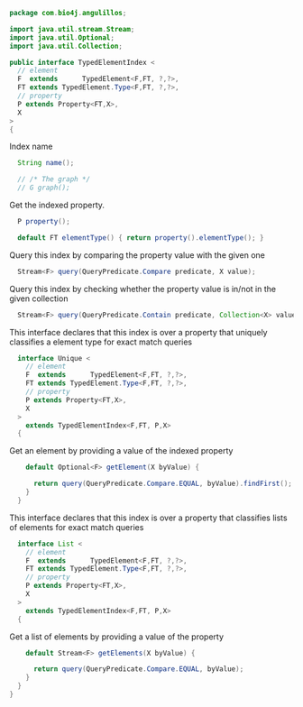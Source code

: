 
```java
package com.bio4j.angulillos;

import java.util.stream.Stream;
import java.util.Optional;
import java.util.Collection;

public interface TypedElementIndex <
  // element
  F  extends      TypedElement<F,FT, ?,?>,
  FT extends TypedElement.Type<F,FT, ?,?>,
  // property
  P extends Property<FT,X>,
  X
>
{
```

Index name

```java
  String name();

  // /* The graph */
  // G graph();

```

Get the indexed property.

```java
  P property();

  default FT elementType() { return property().elementType(); }
```

Query this index by comparing the property value with the given one

```java
  Stream<F> query(QueryPredicate.Compare predicate, X value);
```

Query this index by checking whether the property value is in/not in the given collection

```java
  Stream<F> query(QueryPredicate.Contain predicate, Collection<X> values);
```

This interface declares that this index is over a property that uniquely classifies a element type for exact match queries

```java
  interface Unique <
    // element
    F  extends      TypedElement<F,FT, ?,?>,
    FT extends TypedElement.Type<F,FT, ?,?>,
    // property
    P extends Property<FT,X>,
    X
  >
    extends TypedElementIndex<F,FT, P,X>
  {
```

Get an element by providing a value of the indexed property

```java
    default Optional<F> getElement(X byValue) {

      return query(QueryPredicate.Compare.EQUAL, byValue).findFirst();
    }
  }
```

This interface declares that this index is over a property that classifies lists of elements for exact match queries

```java
  interface List <
    // element
    F  extends      TypedElement<F,FT, ?,?>,
    FT extends TypedElement.Type<F,FT, ?,?>,
    // property
    P extends Property<FT,X>,
    X
  >
    extends TypedElementIndex<F,FT, P,X>
  {
```

Get a list of elements by providing a value of the property

```java
    default Stream<F> getElements(X byValue) {

      return query(QueryPredicate.Compare.EQUAL, byValue);
    }
  }
}

```




[test/java/com/bio4j/angulillos/Twitter.java]: ../../../../../test/java/com/bio4j/angulillos/Twitter.java.md
[test/java/com/bio4j/angulillos/TwitterGraphTestSuite.java]: ../../../../../test/java/com/bio4j/angulillos/TwitterGraphTestSuite.java.md
[main/java/com/bio4j/angulillos/TypedElement.java]: TypedElement.java.md
[main/java/com/bio4j/angulillos/Arity.java]: Arity.java.md
[main/java/com/bio4j/angulillos/UntypedGraphSchema.java]: UntypedGraphSchema.java.md
[main/java/com/bio4j/angulillos/AnyElementType.java]: AnyElementType.java.md
[main/java/com/bio4j/angulillos/UntypedGraph.java]: UntypedGraph.java.md
[main/java/com/bio4j/angulillos/TypedEdgeIndex.java]: TypedEdgeIndex.java.md
[main/java/com/bio4j/angulillos/Labeled.java]: Labeled.java.md
[main/java/com/bio4j/angulillos/TypedVertex.java]: TypedVertex.java.md
[main/java/com/bio4j/angulillos/TypedEdge.java]: TypedEdge.java.md
[main/java/com/bio4j/angulillos/TypedVertexIndex.java]: TypedVertexIndex.java.md
[main/java/com/bio4j/angulillos/conversions.java]: conversions.java.md
[main/java/com/bio4j/angulillos/TypedVertexQuery.java]: TypedVertexQuery.java.md
[main/java/com/bio4j/angulillos/QueryPredicate.java]: QueryPredicate.java.md
[main/java/com/bio4j/angulillos/AnyEdgeType.java]: AnyEdgeType.java.md
[main/java/com/bio4j/angulillos/TypedGraph.java]: TypedGraph.java.md
[main/java/com/bio4j/angulillos/AnyProperty.java]: AnyProperty.java.md
[main/java/com/bio4j/angulillos/AnyVertexType.java]: AnyVertexType.java.md
[main/java/com/bio4j/angulillos/TypedElementIndex.java]: TypedElementIndex.java.md
[main/java/com/bio4j/angulillos/Property.java]: Property.java.md
